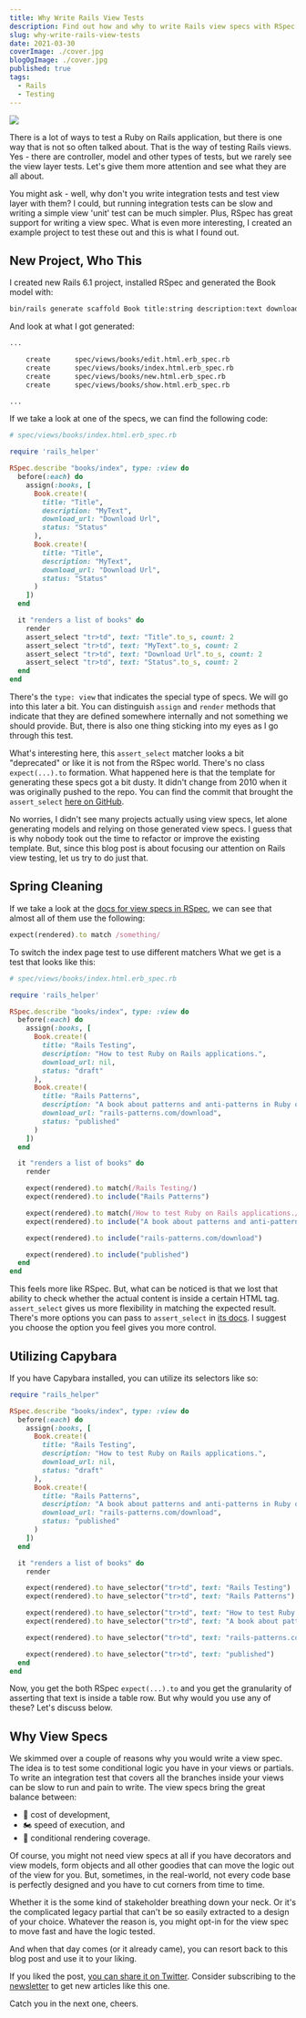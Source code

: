 ```yaml
---
title: Why Write Rails View Tests
description: Find out how and why to write Rails view specs with RSpec.
slug: why-write-rails-view-tests
date: 2021-03-30
coverImage: ./cover.jpg
blogOgImage: ./cover.jpg
published: true
tags:
  - Rails
  - Testing
---
```


![](./cover.jpg)

There is a lot of ways to test a Ruby on Rails application, but there is one
way that is not so often talked about. That is the way of testing Rails views.
Yes - there are controller, model and other types of tests, but we rarely see
the view layer tests. Let's give them more attention and see what they are all
about.

You might ask - well, why don't you write integration tests and test view layer
with them? I could, but running integration tests can be slow and writing a
simple view 'unit' test can be much simpler. Plus, RSpec has great support for
writing a view spec. What is even more interesting, I created an example
project to test these out and this is what I found out.

## New Project, Who This

I created new Rails 6.1 project, installed RSpec and generated the Book model with:

```bash
bin/rails generate scaffold Book title:string description:text download_url:string status:string
```

And look at what I got generated:

```bash
...

    create      spec/views/books/edit.html.erb_spec.rb
    create      spec/views/books/index.html.erb_spec.rb
    create      spec/views/books/new.html.erb_spec.rb
    create      spec/views/books/show.html.erb_spec.rb

...
```

If we take a look at one of the specs, we can find the following code:

```rb
# spec/views/books/index.html.erb_spec.rb

require 'rails_helper'

RSpec.describe "books/index", type: :view do
  before(:each) do
    assign(:books, [
      Book.create!(
        title: "Title",
        description: "MyText",
        download_url: "Download Url",
        status: "Status"
      ),
      Book.create!(
        title: "Title",
        description: "MyText",
        download_url: "Download Url",
        status: "Status"
      )
    ])
  end

  it "renders a list of books" do
    render
    assert_select "tr>td", text: "Title".to_s, count: 2
    assert_select "tr>td", text: "MyText".to_s, count: 2
    assert_select "tr>td", text: "Download Url".to_s, count: 2
    assert_select "tr>td", text: "Status".to_s, count: 2
  end
end
```

There's the `type: view` that indicates the special type of specs. We will go
into this later a bit. You can distinguish `assign` and `render` methods that
indicate that they are defined somewhere internally and not something we should
provide. But, there is also one thing sticking into my eyes as I go through
this test.

What's interesting here, this `assert_select` matcher looks a bit "deprecated"
or like it is not from the RSpec world. There's no class `expect(...).to`
formation. What happened here is that the template for generating these specs
got a bit dusty. It didn't change from 2010 when it was originally pushed to
the repo. You can find the commit that brought the `assert_select`
[here on GitHub](https://github.com/rspec/rspec-rails/commit/800a56402ced481ae5b531e9a1d1a69bc8f66e90).

No worries, I didn't see many projects actually using view specs, let alone
generating models and relying on those generated view specs. I guess that is
why nobody took out the time to refactor or improve the existing template. But,
since this blog post is about focusing our attention on Rails view testing,
let us try to do just that.

## Spring Cleaning

If we take a look at the [docs for view specs in RSpec](https://relishapp.com/rspec/rspec-rails/docs/view-specs/view-spec), we
can see that almost all of them use the following:

```rb
expect(rendered).to match /something/
```

To switch the index page test to use different matchers
What we get is a test that looks like this:

```rb
# spec/views/books/index.html.erb_spec.rb

require 'rails_helper'

RSpec.describe "books/index", type: :view do
  before(:each) do
    assign(:books, [
      Book.create!(
        title: "Rails Testing",
        description: "How to test Ruby on Rails applications.",
        download_url: nil,
        status: "draft"
      ),
      Book.create!(
        title: "Rails Patterns",
        description: "A book about patterns and anti-patterns in Ruby on Rails.",
        download_url: "rails-patterns.com/download",
        status: "published"
      )
    ])
  end

  it "renders a list of books" do
    render

    expect(rendered).to match(/Rails Testing/)
    expect(rendered).to include("Rails Patterns")

    expect(rendered).to match(/How to test Ruby on Rails applications./)
    expect(rendered).to include("A book about patterns and anti-patterns in Ruby on Rails.")

    expect(rendered).to include("rails-patterns.com/download")

    expect(rendered).to include("published")
  end
end
```

This feels more like RSpec. But, what can be noticed is that we lost that
ability to check whether the actual content is inside a certain HTML tag.
`assert_select` gives us more flexibility in matching the expected result.
There's more options you can pass to `assert_select` in
[its docs](https://api.rubyonrails.org/v4.1/classes/ActionDispatch/Assertions/SelectorAssertions.html#method-i-assert_select).
I suggest you choose the option you feel gives you more control.

## Utilizing Capybara

If you have Capybara installed, you can utilize its selectors like so:

```rb
require "rails_helper"

RSpec.describe "books/index", type: :view do
  before(:each) do
    assign(:books, [
      Book.create!(
        title: "Rails Testing",
        description: "How to test Ruby on Rails applications.",
        download_url: nil,
        status: "draft"
      ),
      Book.create!(
        title: "Rails Patterns",
        description: "A book about patterns and anti-patterns in Ruby on Rails.",
        download_url: "rails-patterns.com/download",
        status: "published"
      )
    ])
  end

  it "renders a list of books" do
    render

    expect(rendered).to have_selector("tr>td", text: "Rails Testing")
    expect(rendered).to have_selector("tr>td", text: "Rails Patterns")

    expect(rendered).to have_selector("tr>td", text: "How to test Ruby on Rails applications")
    expect(rendered).to have_selector("tr>td", text: "A book about patterns and anti-patterns in Ruby on Rails.")

    expect(rendered).to have_selector("tr>td", text: "rails-patterns.com/download")

    expect(rendered).to have_selector("tr>td", text: "published")
  end
end
```

Now, you get the both RSpec `expect(...).to` and you get the granularity of
asserting that text is inside a table row. But why would you use any of these?
Let's discuss below.

## Why View Specs

We skimmed over a couple of reasons why you would write a view spec. The idea
is to test some conditional logic you have in your views or partials. To write
an integration test that covers all the branches inside your views can be slow
to run and pain to write. The view specs bring the great balance between:

- 💸 cost of development,
- 🏍 speed of execution, and
- 🔀 conditional rendering coverage.

Of course, you might not need view specs at all if you have decorators and view
models, form objects and all other goodies that can move the logic out of the
view for you. But, sometimes, in the real-world, not every code base is
perfectly designed and you have to cut corners from time to time.

Whether it is the some kind of stakeholder breathing down your neck. Or it's
the complicated legacy partial that can't be so easily extracted to a design of
your choice. Whatever the reason is, you might opt-in for the view spec to move
fast and have the logic tested.

And when that day comes (or it already came), you can resort back to this blog
post and use it to your liking.

If you liked the post, [you can share it on Twitter](TODO). Consider
subscribing to the [newsletter](/newsletter) to get new articles like this one.

Catch you in the next one, cheers.
